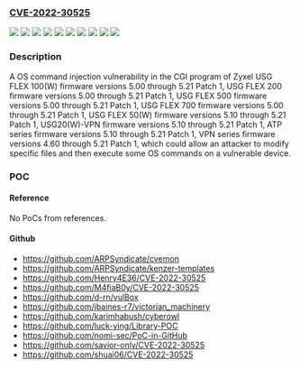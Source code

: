 ### [CVE-2022-30525](https://cve.mitre.org/cgi-bin/cvename.cgi?name=CVE-2022-30525)
![](https://img.shields.io/static/v1?label=Product&message=ATP%20series%20firmware&color=blue)
![](https://img.shields.io/static/v1?label=Product&message=USG%2020(W)-VPN%20firmware&color=blue)
![](https://img.shields.io/static/v1?label=Product&message=USG%20FLEX%20100(W)%20firmware&color=blue)
![](https://img.shields.io/static/v1?label=Product&message=USG%20FLEX%20200%20firmware&color=blue)
![](https://img.shields.io/static/v1?label=Product&message=USG%20FLEX%2050(W)%20firmware&color=blue)
![](https://img.shields.io/static/v1?label=Product&message=USG%20FLEX%20500%20firmware&color=blue)
![](https://img.shields.io/static/v1?label=Product&message=USG%20FLEX%20700%20firmware&color=blue)
![](https://img.shields.io/static/v1?label=Product&message=VPN%20series%20firmware&color=blue)
![](https://img.shields.io/static/v1?label=Version&message=n%2Fa&color=blue)
![](https://img.shields.io/static/v1?label=Vulnerability&message=CWE-78%3A%20Improper%20Neutralization%20of%20Special%20Elements%20used%20in%20an%20OS%20Command%20('OS%20Command%20Injection')&color=brighgreen)

### Description

A OS command injection vulnerability in the CGI program of Zyxel USG FLEX 100(W) firmware versions 5.00 through 5.21 Patch 1, USG FLEX 200 firmware versions 5.00 through 5.21 Patch 1, USG FLEX 500 firmware versions 5.00 through 5.21 Patch 1, USG FLEX 700 firmware versions 5.00 through 5.21 Patch 1, USG FLEX 50(W) firmware versions 5.10 through 5.21 Patch 1, USG20(W)-VPN firmware versions 5.10 through 5.21 Patch 1, ATP series firmware versions 5.10 through 5.21 Patch 1, VPN series firmware versions 4.60 through 5.21 Patch 1, which could allow an attacker to modify specific files and then execute some OS commands on a vulnerable device.

### POC

#### Reference
No PoCs from references.

#### Github
- https://github.com/ARPSyndicate/cvemon
- https://github.com/ARPSyndicate/kenzer-templates
- https://github.com/Henry4E36/CVE-2022-30525
- https://github.com/M4fiaB0y/CVE-2022-30525
- https://github.com/d-rn/vulBox
- https://github.com/jbaines-r7/victorian_machinery
- https://github.com/karimhabush/cyberowl
- https://github.com/luck-ying/Library-POC
- https://github.com/nomi-sec/PoC-in-GitHub
- https://github.com/savior-only/CVE-2022-30525
- https://github.com/shuai06/CVE-2022-30525

